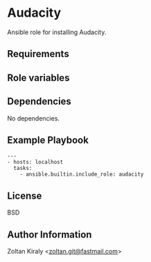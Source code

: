Audacity
========

Ansible role for installing Audacity.

Requirements
------------

Role variables
--------------

Dependencies
------------

No dependencies.

Example Playbook
----------------

```
---
- hosts: localhost
  tasks:
    - ansible.builtin.include_role: audacity
```

License
-------

BSD

Author Information
------------------

Zoltan Kiraly &lt;zoltan.git@fastmail.com&gt;